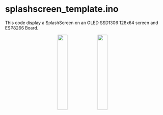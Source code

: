 
# splashscreen_template.ino

This code display a SplashScreen on an OLED SSD1306 128x64 screen and ESP8266 Board.

<div>
  <p align="center">
  <img src="https://www.3x0c3t.com/IMG/splashscreen_template2.png" width=25% height=25%>
  <img src="https://www.3x0c3t.com/IMG/splashscreen_template.png" width=25% height=25%>
  </p>
</div>
